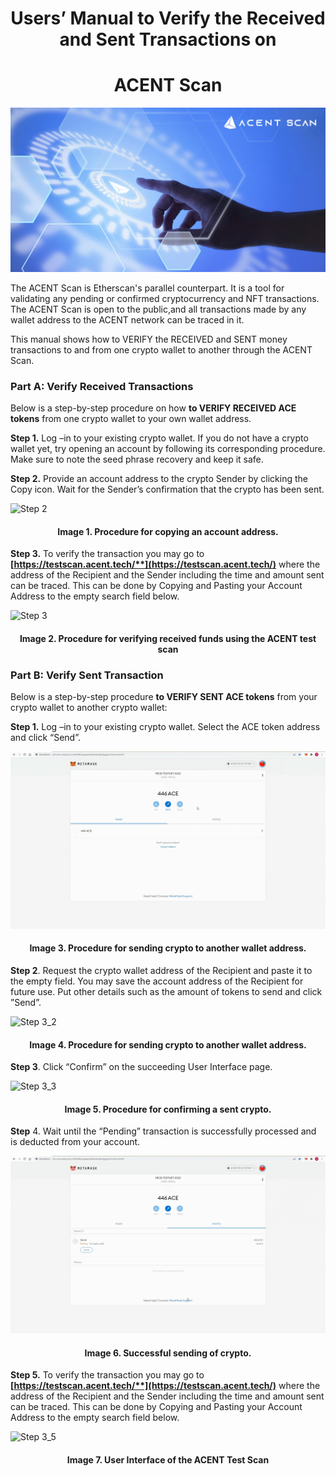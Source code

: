 ﻿<h1 align="center">
 Users’ Manual to Verify the Received and Sent Transactions on
</h1>
<h1 align="center">
 ACENT Scan
</h1>
<p align="center">
  <img src="/images/Acent_scan.png?raw=true" alt="Sublime's custom image"/>
</p>

The ACENT Scan is Etherscan's parallel counterpart. It is a tool for validating any pending or confirmed cryptocurrency and NFT transactions. The ACENT Scan is open to the public,and all transactions made by any wallet address to the ACENT network can be traced in it.

This manual shows how to VERIFY the RECEIVED and SENT money transactions to and from one crypto wallet to another through the ACENT Scan.

### Part A: Verify Received Transactions

Below is a step-by-step procedure on how **to VERIFY RECEIVED ACE tokens** from one crypto wallet to your own wallet address.

**Step 1.** Log –in to your existing crypto wallet. If you do not have a crypto wallet yet, try opening an account by following its corresponding procedure. Make sure to note the seed phrase recovery and keep it safe.

**Step 2.** Provide an account address to the crypto Sender by clicking the Copy icon. Wait for the Sender’s confirmation that the crypto has been sent.

<img src="/images/Acent%20Scan%201.gif?raw=true" alt="Step 2"/>
<h4 align="center">
 Image 1. Procedure for copying an account address.
</h4>

**Step 3.** To verify the transaction you may go to **[https://testscan.acent.tech/**](https://testscan.acent.tech/)** where the address of the Recipient and the Sender including the time and amount sent can be traced. This can be done by Copying and Pasting your Account Address to the empty search field below.

<img src="/images/AcentScan2.gif?raw=true" alt="Step 3"/>
<h4 align="center">
 Image 2. Procedure for verifying received funds using the ACENT test scan
</h4>

### Part B: Verify Sent Transaction

Below is a step-by-step procedure **to VERIFY SENT ACE tokens** from your crypto wallet to another crypto wallet:

**Step 1.** Log –in to your existing crypto wallet. Select the ACE token address and click “Send”.

<img src="/images/AcentScan3.gif?raw=true" alt="Step 3_1"/>

<h4 align="center">
 Image 3. Procedure for sending crypto to another wallet address.
</h4>

**Step 2**. Request the crypto wallet address of the Recipient and paste it to the empty field. You may save the account address of the Recipient for future use. Put other details such as the amount of tokens to send and click ”Send”.

<img src="/images/AcentScan4.gif?raw=true" alt="Step 3_2"/>
<h4 align="center">
 Image 4. Procedure for sending crypto to another wallet address.
</h4>

 **Step 3**. Click “Confirm” on the succeeding User Interface page.
 
<img src="/images/AcentScan5.gif?raw=true" alt="Step 3_3"/>

<h4 align="center">
 Image 5. Procedure for confirming a sent crypto.
</h4>

**Step** 4. Wait until the “Pending” transaction is successfully processed and is deducted from your account.

<img src="/images/AcentScan6.gif?raw=true" alt="Step 3_4"/>

<h4 align="center">
 Image 6. Successful sending of crypto.
</h4>

**Step 5.** To verify the transaction you may go to **[https://testscan.acent.tech/**](https://testscan.acent.tech/)** where the address of the Recipient and the Sender including the time and amount sent can be traced. This can be done by Copying and Pasting your Account Address to the empty search field below.

<img src="/images/AcentScan2.gif?raw=true" alt="Step 3_5"/>

<h4 align="center">
 Image 7. User Interface of the ACENT Test Scan
</h4>
